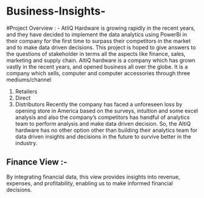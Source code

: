 # Business-Insights-

#Project Overview : - 
AtliQ Hardware is growing rapidly in the recent years, and they have decided to implement the data analytics using PowerBi in their company for the first time to surpass their competitors in the market and to make data driven decisions. This project is hoped to give answers to the questions of stakeholder in terms all the aspects like finance, sales, marketing and supply chain.
AltiQ hardware is a company which has grown vastly in the recent years, and opened business all over the globe. It is a company which sells, computer and computer accessories through three mediums/channel
1) Retailers
2) Direct
3) Distributors
Recently the company has faced a unforeseen loss by opening store in America based on the surveys, intuition and some excel analysis and also the company’s competitors has handful of analytics team to perform analysis and make data driven decision. So, the AltiQ hardware has no other option other than building their analytics team for data driven insights and decisions in the future to survive better in the industry.

## Finance View  :- 
By integrating financial data, this view provides insights into revenue, expenses, and profitability, enabling us to make informed financial decisions.

